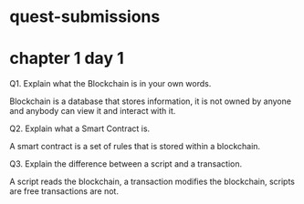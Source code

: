 # quest-submissions

# chapter 1 day 1

Q1.  Explain what the Blockchain is in your own words. 

Blockchain is a database that stores information, it is not owned by anyone and anybody can view it and interact with it.

Q2.   Explain what a Smart Contract is. 

A smart contract is a set of rules that is stored within a blockchain.


Q3.   Explain the difference between a script and a transaction.

A script reads the blockchain, a transaction modifies the blockchain, scripts are free transactions are not.
